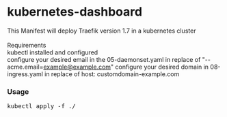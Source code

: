 # kubernetes-dashboard
This Manifest will deploy Traefik version 1.7 in a kubernetes cluster<br/>
<br/>
Requirements<br/>
kubectl installed and configured<br/>
configure your desired email in the 05-daemonset.yaml in replace of "--acme.email=example@example.com"
configure your desired domain in 08-ingress.yaml in replace of host: customdomain-example.com
<br/>
### Usage<br/>
<pre>
kubectl apply -f ./
</pre>
<br/>

